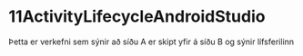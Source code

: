 # 11ActivityLifecycleAndroidStudio
Þetta er verkefni sem sýnir að síðu A er skipt yfir á síðu B og sýnir lífsferilinn
